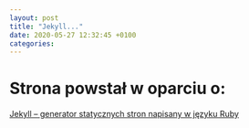 ```yaml
---
layout: post
title: "Jekyll..." 
date: 2020-05-27 12:32:45 +0100 
categories:
---
```

# Strona powstał w oparciu o:
[Jekyll – generator statycznych stron napisany w języku Ruby](https://jekyllrb.com/)


